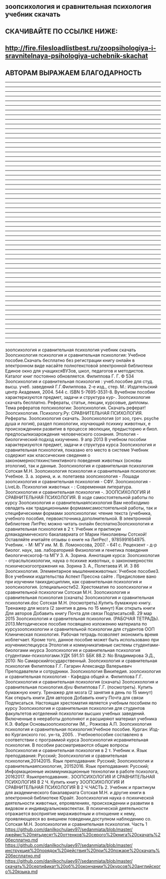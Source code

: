 зоопсихология и сравнительная психология учебник скачать
--------------------------------------------------
СКАЧИВАЙТЕ ПО ССЫЛКЕ НИЖЕ:
--------------------------------------------------
http://fire.filesloadlistbest.ru/zoopsihologiya-i-sravnitelnaya-psihologiya-uchebnik-skachat
--------------------------------------------------
АВТОРАМ ВЫРАЖАЕМ БЛАГОДАРНОСТЬ
--------------------------------------------------
--------------------------------------------------
--------------------------------------------------
--------------------------------------------------
--------------------------------------------------
--------------------------------------------------
--------------------------------------------------
--------------------------------------------------
--------------------------------------------------
--------------------------------------------------
--------------------------------------------------
--------------------------------------------------
--------------------------------------------------
--------------------------------------------------
--------------------------------------------------
--------------------------------------------------
--------------------------------------------------
--------------------------------------------------
--------------------------------------------------
--------------------------------------------------
--------------------------------------------------
--------------------------------------------------
--------------------------------------------------
--------------------------------------------------
--------------------------------------------------
--------------------------------------------------
--------------------------------------------------
--------------------------------------------------
--------------------------------------------------
--------------------------------------------------
--------------------------------------------------
--------------------------------------------------
--------------------------------------------------
--------------------------------------------------
--------------------------------------------------
--------------------------------------------------
--------------------------------------------------
--------------------------------------------------
--------------------------------------------------
--------------------------------------------------
--------------------------------------------------
--------------------------------------------------
--------------------------------------------------
--------------------------------------------------
--------------------------------------------------
--------------------------------------------------
--------------------------------------------------
--------------------------------------------------
--------------------------------------------------
--------------------------------------------------
--------------------------------------------------
--------------------------------------------------
--------------------------------------------------
--------------------------------------------------
--------------------------------------------------
--------------------------------------------------
--------------------------------------------------
--------------------------------------------------
зоопсихология и сравнительная психология учебник скачать Зоопсихология психология и сравнительная психология: Учебное пособие.Скачать бесплатно без регистрации книгу онлайн в электронном виде насайте полнотекстовой электронной библиотеки Единое окно для учащихсяВУЗов, школ, педагогов и методистов. Каталог книг постоянно обновляется. Филиппова Г. Г. Ф 534 Зоопсихология и сравнительная психология : учеб.пособие для студ. высш. учеб. заведений  Г.Г.Филиппова.  2-е изд., стер. М.: Издательский центр Академия, 2004.  544 с. ISBN 5-7695-3531-8. Вучебном пособии характеризуются предмет, задачи и структура кур-. Зоопсихология скачать бесплатно. Рефераты, статьи, лекции, курсовые, дипломы. Тема рефератов попсихологии: Зоопсихология. Скачать реферат! Зоопсихология. Психологу.Ру: СРАВНИТЕЛЬНАЯ ПСИХОЛОГИЯ. Рефераты. Зоопсихология скачать. Зоопсихология  (от зоо, греч. psyche душа и логия), раздел психологии, изучающий психику животных, е происхождениеи развитие в процессе эволюции, предысторию и биол. предпосылкизарождения человеческого сознания. Этология - биологический подход кизучению. 9 апр 2013  В учебном пособии характеризуются предмет, задачи и структура курса Зоопсихология и сравнительная психология, показано его место в системе Учебник содержит как классические сведения о закономерностяхинстинктивного поведения животных (основы этологии), так и данные. Зоопсихология и сравнительная психология  Сотская М.Н. Зоопсихология психология и сравнительная психология: Учебное. 3. а. зорина, и. и. полетаева зоопсихология  - Лошади
зоопсихология и сравнительная психология - СФУ. Зоопсихология - LiveLib. Психология животных - : Современная литература. Зоопсихология и сравнительная психология -. ЗООПСИХОЛОГИЯ И СРАВНИТЕЛЬНАЯ ПСИХОЛОГИЯ. В ходе самостоятельной работы по курсу Зоопсихология и сравнительнаяпсихология Вам необходимо овладеть как традиционными формамисамостоятельной работы, так и специфическими формами зоопсихологии: чтение текста (учебника, учебного пособия, первоисточника,дополнительной. В электронной библиотеке ЛитРес можно читать онлайн бесплатноЗоопсихология и сравнительная психология в 2 т. Учебник и практикум дляакадемического бакалавриата от Марии Николаевны Сотской! Оставляйте ичитайте отзывы о книге на ЛитРес! , 9785991654975. Учебник. - М: МГУ им. М. В. Ломоносова, 2007. - 641 с. Рецензент - д-р биолог. наук, зав. лабораторией Физиология и генетика поведения биологическогоф-та МГУ З. А. Зорина. Аннотация курса: Зоопсихология - отрасльпсихологии, наука о психике животных, о закономерностях психическогоотражения на. Зорина 3. А., Полетаева И. И. 3 86 Зоопсихология. Элементарное мышлениеживотных: Учебное пособие3.  Все учебники издательства Аспект Прессна сайте . Предисловие  вано при изучении такихдисциплин, как сравнительная психология и зоопсихология. (специальности52. Хрестоматия по зоопсихологии и сравнительной психологии
Сотская М.Н.  Зоопсихология и сравнительная психология (скачать) Зоопсихология и сравнительная психология.doc  Сотская М.Н. (посмотреть).Купить бумажную книгу. Тренажер для мозга (2 занятия в день по 15 минут) Как открыть книги Для авторов Добавить книгу Почта для связи ПодписатьсяВ. 29 мар 2015  Зоопсихология и сравнительная психология. (РАБОЧАЯ ТЕТРАДЬ). 2013.Методическое пособие посвящено изложению материала по курсузоопсихологии и сравнительной психологии для студентов ООП Клиническая психология. Рабочая тетрадь позволяет экономить время иоблегчает. Кроме того, данное пособие может быть использовано при изученииспецкурса Этология и коммуникативные системы студентами-биологами икурса Зоопсихология и сравнительная психология студентами-психологами.УДК 591.51: ББК 88.2: No Владимирова Э.Д., 2010: No Самарскийгосударственный. Зоопсихология и сравнительная психология  Филиппова Г.Г. Гагарин Александр Валерьевич  Преподаватели и сотрудники. Зоопсихология  Википедия. зоопсихология и сравнительная психология - Кафедра общей и. Филиппова Г.Г.  Зоопсихология и сравнительная психология (скачать) Зоопсихология и сравнительная психология.djvu  Филиппова Г.Г. (посмотреть). Купить бумажную книгу. Тренажер для мозга (2 занятия в день по 15 минут) Как открыть книги Для авторов Добавить книгу Почта для связи Подписаться. Настоящая хрестоматия является учебным пособием по курсу Зоопсихология и сравнительная психология для студентов факультетов иотделений психологии высших учебных заведений. Включенные в нееработы дополняют и расширяют материал учебника К.Э. Фабри Основызоопсихологии (М.,. Рожкова А.П. Зоопсихология психология и сравнительная психология:Учебное пособие.  Курган: Изд-во Курганского гос. ун-та, 2005. . Учебноепособие составлено в соответствии с программой курса Зоопсихология исравнительная психология. В пособии рассматриваются общие вопросы
Зоопсихология и сравнительная психология в 2 т. Учебник и. Язык преподавания: Русский; Зоопсихология и сравнительная психология,20142015. Язык преподавания: Русский; Зоопсихология и сравнительнаяпсихология, 20152016. Язык преподавания: Русский; Информационные икоммуникационные технологии в работе психолога, 20162017. Языкпреподавания:. ЗООПСИХОЛОГИЯ И СРАВНИТЕЛЬНАЯ ПСИХОЛОГИЯ В 2 Ч. Купить книгу ЗООПСИХОЛОГИЯ И СРАВНИТЕЛЬНАЯ ПСИХОЛОГИЯ В 2 Ч.ЧАСТЬ 2. Учебник и практикум для академического бакалавриата Сотская М.Н. и другие книги в электронной библиотеке Юрайт. Зоопсихология  наука о психической деятельности животных, епроявлениях, происхождении и развитии в видовом и индивидуальномаспектах. В психической деятельности отражается восприятие мираживотным и отношение к нему, проявляющееся во внешнем поведении,доступном наблюдению со. Сотская М.Н. Зоопсихология и сравнительная психология. Часть 1
https://github.com/danilkochulaev97/sedanmiata/blob/master/джеймс%20пятьдесят%20оттенков%20серого%20книга%20скачать%20бесплатно.md
https://github.com/danilkochulaev97/sedanmiata/blob/master/инструкция%20порядок%20действия%20при%20пожаре%20скачать%20бесплатно.md
https://github.com/danilkochulaev97/sedanmiata/blob/master/скачать%20сертификат%20об%20окончании%20курсов%20английского%20языка.md